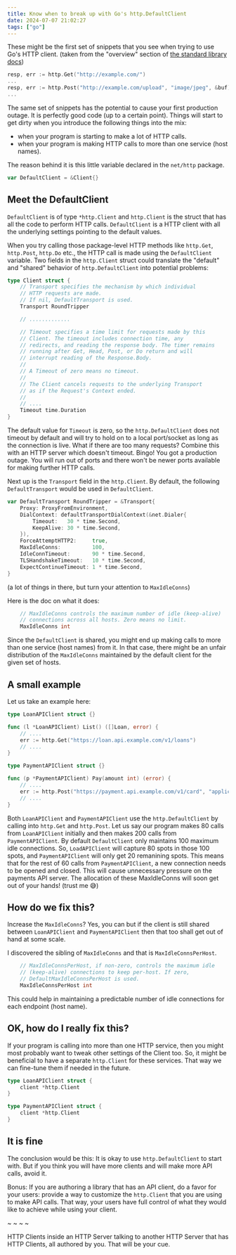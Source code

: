 ```yaml
---
title: Know when to break up with Go's http.DefaultClient
date: 2024-07-07 21:02:27
tags: ["go"]
---
```


These might be the first set of snippets that you see when trying to use Go's HTTP client. (taken from the "overview" section of [the standard library docs](https://pkg.go.dev/net/http))

```go
resp, err := http.Get("http://example.com/")
...
resp, err := http.Post("http://example.com/upload", "image/jpeg", &buf)
...
```

The same set of snippets has the potential to cause your first production outage. It is perfectly good code (up to a certain point). Things will start to get dirty when you introduce the following things into the mix:

- when your program is starting to make a lot of HTTP calls.
- when your program is making HTTP calls to more than one service (host names).

The reason behind it is this little variable declared in the `net/http` package.

```go
var DefaultClient = &Client{}
```

## Meet the DefaultClient

`DefaultClient` is of type `*http.Client` and `http.Client` is the struct that has all the code to perform HTTP calls. `DefaultClient` is a HTTP client with all the underlying settings pointing to the default values.

When you try calling those package-level HTTP methods like `http.Get`, `http.Post`, `http.Do` etc., the HTTP call is made using the `DefaultClient` variable. Two fields in the `http.Client` struct could translate the "default" and "shared" behavior of `http.DefaultClient` into potential problems:

```go
type Client struct {
	// Transport specifies the mechanism by which individual
	// HTTP requests are made.
	// If nil, DefaultTransport is used.
	Transport RoundTripper

	// .............

	// Timeout specifies a time limit for requests made by this
	// Client. The timeout includes connection time, any
	// redirects, and reading the response body. The timer remains
	// running after Get, Head, Post, or Do return and will
	// interrupt reading of the Response.Body.
	//
	// A Timeout of zero means no timeout.
	//
	// The Client cancels requests to the underlying Transport
	// as if the Request's Context ended.
	//
	// ....
	Timeout time.Duration
}
```

The default value for `Timeout` is zero, so the `http.DefaultClient` does not timeout by default and will try to hold on to a local port/socket as long as the connection is live. What if there are too many requests? Combine this with an HTTP server which doesn't timeout. Bingo! You got a production outage. You will run out of ports and there won't be newer ports available for making further HTTP calls.

Next up is the `Transport` field in the `http.Client`. By default, the following `DefaultTransport` would be used in `DefaultClient`.

```go
var DefaultTransport RoundTripper = &Transport{
	Proxy: ProxyFromEnvironment,
	DialContext: defaultTransportDialContext(&net.Dialer{
		Timeout:   30 * time.Second,
		KeepAlive: 30 * time.Second,
	}),
	ForceAttemptHTTP2:     true,
	MaxIdleConns:          100,
	IdleConnTimeout:       90 * time.Second,
	TLSHandshakeTimeout:   10 * time.Second,
	ExpectContinueTimeout: 1 * time.Second,
}
```
(a lot of things in there, but turn your attention to `MaxIdleConns`)

Here is the doc on what it does:

```go
	// MaxIdleConns controls the maximum number of idle (keep-alive)
	// connections across all hosts. Zero means no limit.
	MaxIdleConns int
```

Since the `DefaultClient` is shared, you might end up making calls to more than one service (host names) from it. In that case, there might be an unfair distribution of the `MaxIdleConns` maintained by the default client for the given set of hosts.

## A small example

Let us take an example here:

```go
type LoanAPIClient struct {}

func (l *LoanAPIClient) List() ([]Loan, error) {
	// ....
	err := http.Get("https://loan.api.example.com/v1/loans")
	// ....
}

type PaymentAPIClient struct {}

func (p *PaymentAPIClient) Pay(amount int) (error) {
	// ....
	err := http.Post("https://payment.api.example.com/v1/card", "application/json", &req)
	// ....
}
```

Both `LoanAPIClient` and `PaymentAPIClient` use the `http.DefaultClient` by calling into `http.Get` and `http.Post`. Let us say our program makes 80 calls from `LoanAPIClient` initially and then makes 200 calls from `PaymentAPIClient`. By default `DefaultClient` only maintains 100 maximum idle connections. So, `LoadAPIClient` will capture 80 spots in those 100 spots, and `PaymentAPIClient` will only get 20 remanining spots. This means that for the rest of 60 calls from `PaymentAPIClient`, a new connection needs to be opened and closed. This will cause unnecessary pressure on the payments API server. The allocation of these MaxIdleConns will soon get out of your hands! (trust me 😅)

## How do we fix this? 

Increase the `MaxIdleConns`? Yes, you can but if the client is still shared between `LoanAPIClient` and `PaymentAPIClient` then that too shall get out of hand at some scale.

I discovered the sibling of `MaxIdleConns` and that is `MaxIdleConnsPerHost`.

```go
	// MaxIdleConnsPerHost, if non-zero, controls the maximum idle
	// (keep-alive) connections to keep per-host. If zero,
	// DefaultMaxIdleConnsPerHost is used.
	MaxIdleConnsPerHost int
```

This could help in maintaining a predictable number of idle connections for each endpoint (host name).

## OK, how do I really fix this?

If your program is calling into more than one HTTP service, then you might most probably want to tweak other settings of the Client too. So, it might be beneficial to have a separate `http.Client` for these services. That way we can fine-tune them if needed in the future.

```go
type LoanAPIClient struct {
	client *http.Client
}

type PaymentAPIClient struct {
	client *http.Client
}
```

## It is fine

The conclusion would be this: It is okay to use `http.DefaultClient` to start with. But if you think you will have more clients and will make more API calls, avoid it.

Bonus: If you are authoring a library that has an API client, do a favor for your users: provide a way to customize the `http.Client` that you are using to make API calls. That way, your users have full control of what they would like to achieve while using your client.

~ ~ ~ ~

HTTP Clients inside an HTTP Server talking to another HTTP Server that has HTTP Clients, all authored by you. That will be your cue.
